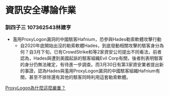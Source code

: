 # 資訊安全導論作業
### 訓四子三 107362543林建亨
- 濫用ProxyLogon漏洞的中國駭客Hafnium，恐參與Hades勒索軟體攻擊行動
    - 自2020年底開始出沒的勒索軟體Hades，到底發動相關攻擊的駭客身分為何？自3月下旬，已有CrowdStrike和等2家資安公司提出不同看法，前者認為，Hades與遭到美國起訴的駭客組織Evil Corp有關，後者則表明駭客的身分仍無法確定，有待進一步調查。而3月30日有第3家資安業者提出新的事證，認為Hades與濫用ProxyLogon漏洞的中國駭客組織Hafnium有關，甚至不排除還有其他的駭客同時利用這套勒索軟體。





[ProxyLogon為什麼這麼嚴重？](https://times.hinet.net/news/23276311)



